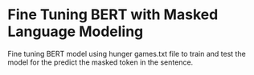 # Fine Tuning BERT with Masked Language Modeling
Fine tuning BERT model using hunger games.txt file to train and test the model for the predict the masked token in the sentence. 
